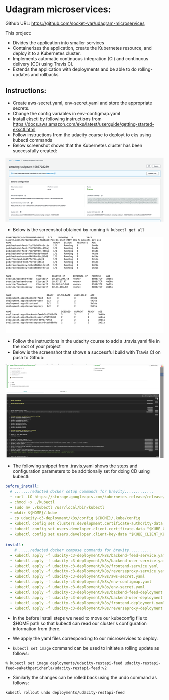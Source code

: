 # Udagram microservices:

Github URL: https://github.com/socket-var/udagram-microservices

This project:

- Divides the application into smaller services
- Containerizes the application, create the Kubernetes resource, and deploy it to a Kubernetes cluster.
- Implements automatic continuous integration (CI) and continuous delivery (CD) using Travis CI.
- Extends the application with deployments and be able to do rolling-updates and rollbacks

## Instructions:

- Create aws-secret.yaml, env-secret.yaml and store the appropriate secrets.
- Change the config variables in env-configmap.yaml
- Install eksctl by following instructions from https://docs.aws.amazon.com/eks/latest/userguide/getting-started-eksctl.html
- Follow instructions from the udacity course to deployt to eks using kubectl commands
- Below screenshot shows that the Kubernetes cluster has been successfully created:

![](./screenshots/eks_deployment.png)

- Below is the screenshot obtained by running `% kubectl get all`

![](./screenshots/kubectl_get_all.png)

- Follow the instructions in the udacity course to add a .travis.yaml file in the root of your project
- Below is the screenshot that shows a successful build with Travis CI on push to Github:

![](./screenshots/travis-ci.png)

- The following snippet from .travis.yaml shows the steps and configuration parameters to be additionally set for doing CD using kubectl:

```yaml
before_install:
  # .......redacted docker setup commands for brevity.............
  - curl -LO https://storage.googleapis.com/kubernetes-release/release/$(curl -s https://storage.googleapis.com/kubernetes-release/release/stable.txt)/bin/linux/amd64/kubectl
  - chmod +x ./kubectl
  - sudo mv ./kubectl /usr/local/bin/kubectl
  - mkdir ${HOME}/.kube
  - cp udacity-c3-deployment/k8s/config ${HOME}/.kube/config
  - kubectl config set clusters.development.certificate-authority-data "$KUBE_CLUSTER_CERTIFICATE"
  - kubectl config set users.developer.client-certificate-data "$KUBE_CLIENT_CERTIFICATE"
  - kubectl config set users.developer.client-key-data "$KUBE_CLIENT_KEY"

install:
    # .....redacted docker compose commands for brevity..........
  - kubectl apply -f udacity-c3-deployment/k8s/backend-feed-service.yaml
  - kubectl apply -f udacity-c3-deployment/k8s/backend-user-service.yaml
  - kubectl apply -f udacity-c3-deployment/k8s/frontend-service.yaml
  - kubectl apply -f udacity-c3-deployment/k8s/reverseproxy-service.yaml
  - kubectl apply -f udacity-c3-deployment/k8s/aws-secret.yaml
  - kubectl apply -f udacity-c3-deployment/k8s/env-configmap.yaml
  - kubectl apply -f udacity-c3-deployment/k8s/env-secret.yaml
  - kubectl apply -f udacity-c3-deployment/k8s/backend-feed-deployment.yaml
  - kubectl apply -f udacity-c3-deployment/k8s/backend-user-deployment.yaml
  - kubectl apply -f udacity-c3-deployment/k8s/frontend-deployment.yaml
  - kubectl apply -f udacity-c3-deployment/k8s/reverseproxy-deployment.yaml
```

- In the before install steps we need to move our kubeconfig file to $HOME path so that kubectl can read our cluster's configuration information from there.

- We apply the yaml files corresponding to our microservices to deploy.

- `kubectl set image` command can be used to initiate a rolling update as follows:

```
% kubectl set image deployments/udacity-restapi-feed udacity-restapi-feed=sakethpericherla/udacity-restapi-feed:v2
```

- Similarly the changes can be rolled back using the undo command as follows:

```
kubectl rollout undo deployments/udacity-restapi-feed
```
